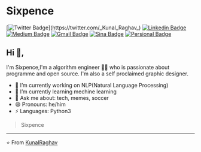 # Sixpence
[![Twitter Badge](https://img.shields.io/badge/-@KunalRaghav-1ca0f1?style=flat-square&labelColor=1ca0f1&logo=twitter&logoColor=white&link=https://twitter.com/_Kunal_Raghav_)](https://twitter.com/_Kunal_Raghav_) [![Linkedin Badge](https://img.shields.io/badge/-kunalraghav-blue?style=flat-square&logo=Linkedin&logoColor=white&link=https://www.linkedin.com/in/kunalraghav/)](https://www.linkedin.com/in/kunalraghav/) [![Medium Badge](https://img.shields.io/badge/-@KunalRaghav-03a57a?style=flat-square&labelColor=000000&logo=Medium&link=https://medium.com/@KunalRaghav/)](https://medium.com/@KunalRaghav/)
[![Gmail Badge](https://img.shields.io/badge/-kraghav123@gmail.com-c14438?style=flat-square&logo=Gmail&logoColor=white&link=mailto:kraghav123@gmail.com)](mailto:kraghav123@gmail.com)  [![Sina Badge](https://img.shields.io/badge/-Sixpence-E6162D?style=flat-square&logo=sina%20weibo&logoColor=white&link=https://weibo.com/5729423505/profile?rightmod=1&wvr=6&mod=personinfo&is_all=1)](https://weibo.com/5729423505/profile?rightmod=1&wvr=6&mod=personinfo&is_all=1)  [![Persional Badge](https://img.shields.io/badge/-PersonalWebsite-c14438?style=flat-square&logoColor=white&link=http://www.yongjie41801.com/)](http://www.yongjie41801.com/)

## Hi 👋, 
I'm Sixpence,I'm a algorithm engineer 👨‍💻 who is passionate about programme and open source. I'm also a self proclaimed graphic designer. 

- 🔭 I’m currently working on NLP(Natural Language Processing) 
- 🌱 I’m currently learning mechine learning
- 💬 Ask me about: tech, memes, soccer
- 😄 Pronouns: he/him
-  ⚡ Languages: Python3


> Sixpence


---
⭐️ From [KunalRaghav](https://github.com/KunalRaghav)
